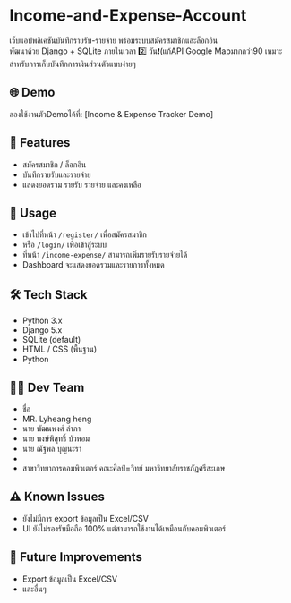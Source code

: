 # Income-and-Expense-Account

เว็บแอปพลิเคชันบันทึกรายรับ-รายจ่าย พร้อมระบบสมัครสมาชิกและล็อกอิน  
พัฒนาด้วย Django + SQLite ภายในเวลา 2️⃣ วัน❗(แก้API Google Mapมากกว่า90
เหมาะสำหรับการเก็บบันทึกการเงินส่วนตัวแบบง่ายๆ

## 🌐 Demo
ลองใช้งานตัวDemoได้ที่: [Income & Expense Tracker Demo]


## 📠 Features
- สมัครสมาชิก / ล็อกอิน
- บันทึกรายรับและรายจ่าย
- แสดงยอดรวม รายรับ รายจ่าย และคงเหลือ


## 📖 Usage
- เข้าไปที่หน้า `/register/` เพื่อสมัครสมาชิก
- หรือ `/login/` เพื่อเข้าสู่ระบบ
- ที่หน้า `/income-expense/` สามารถเพิ่มรายรับรายจ่ายได้
- Dashboard จะแสดงยอดรวมและรายการทั้งหมด


## 🛠️ Tech Stack
- Python 3.x
- Django 5.x
- SQLite (default)
- HTML / CSS (พื้นฐาน)
- Python


## 👨‍💻 Dev Team
- ชื่อ
- MR. Lyheang heng
- นาย พัฒนพงศ์ ลำภา
- นาย พงษ์พิสุทธิ์  บัวหอม
- นาย ณัฐพล บุญนะรา
- 
- สาขาวิทยาการคอมพิวเตอร์ คณะศิลป์=วิทย์ มหาวิทยาลัยราชภัฏศรีสะเกษ


## ⚠️ Known Issues
- ยังไม่มีการ export ข้อมูลเป็น Excel/CSV
- UI ยังไม่รองรับมือถือ 100% แต่สามารถใช้งานได้เหมือนกับคอมพิวเตอร์

## 🔮 Future Improvements
- Export ข้อมูลเป็น Excel/CSV
- และอื่นๆ
